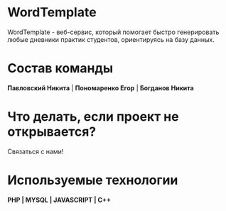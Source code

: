 # WordTemplate
WordTemplate - веб-сервис, который помогает быстро генерировать любые дневники практик студентов, ориентируясь на базу данных.

# Состав команды
**Павловский Никита** |
**Пономаренко Егор** |
**Богданов Никита**

# Что делать, если проект не открывается?
Связаться с нами!

# Используемые технологии
**PHP | MYSQL | JAVASCRIPT | C++**
